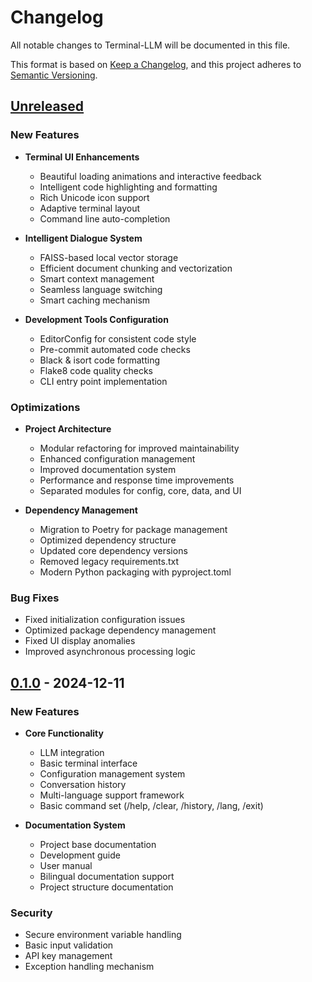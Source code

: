# Changelog

All notable changes to Terminal-LLM will be documented in this file.

This format is based on [Keep a Changelog](https://keepachangelog.com/en/1.0.0/),
and this project adheres to [Semantic Versioning](https://semver.org/spec/v2.0.0.html).

## [Unreleased]

### New Features
- **Terminal UI Enhancements**
  - Beautiful loading animations and interactive feedback
  - Intelligent code highlighting and formatting
  - Rich Unicode icon support
  - Adaptive terminal layout
  - Command line auto-completion

- **Intelligent Dialogue System**
  - FAISS-based local vector storage
  - Efficient document chunking and vectorization
  - Smart context management
  - Seamless language switching
  - Smart caching mechanism

- **Development Tools Configuration**
  - EditorConfig for consistent code style
  - Pre-commit automated code checks
  - Black & isort code formatting
  - Flake8 code quality checks
  - CLI entry point implementation

### Optimizations
- **Project Architecture**
  - Modular refactoring for improved maintainability
  - Enhanced configuration management
  - Improved documentation system
  - Performance and response time improvements
  - Separated modules for config, core, data, and UI

- **Dependency Management**
  - Migration to Poetry for package management
  - Optimized dependency structure
  - Updated core dependency versions
  - Removed legacy requirements.txt
  - Modern Python packaging with pyproject.toml

### Bug Fixes
- Fixed initialization configuration issues
- Optimized package dependency management
- Fixed UI display anomalies
- Improved asynchronous processing logic

## [0.1.0] - 2024-12-11

### New Features
- **Core Functionality**
  - LLM integration
  - Basic terminal interface
  - Configuration management system
  - Conversation history
  - Multi-language support framework
  - Basic command set (/help, /clear, /history, /lang, /exit)

- **Documentation System**
  - Project base documentation
  - Development guide
  - User manual
  - Bilingual documentation support
  - Project structure documentation

### Security
- Secure environment variable handling
- Basic input validation
- API key management
- Exception handling mechanism

[Unreleased]: https://github.com/yourusername/Terminal-LLM/compare/v0.1.0...HEAD
[0.1.0]: https://github.com/yourusername/Terminal-LLM/releases/tag/v0.1.0

